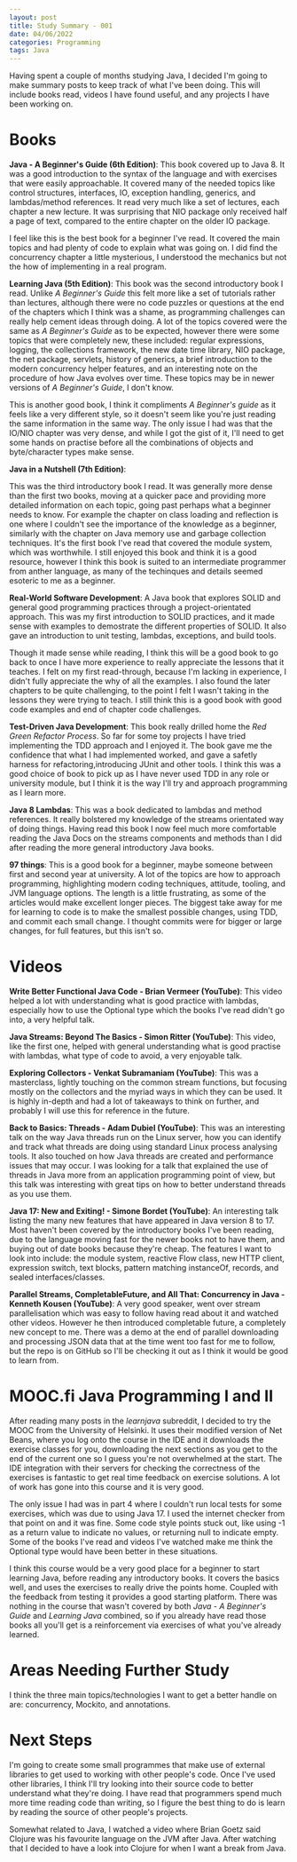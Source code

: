 ```yaml
---
layout: post
title: Study Summary - 001
date: 04/06/2022
categories: Programming
tags: Java
---
```


Having spent a couple of months studying Java, I decided I'm going to make summary posts to keep track of what I've been doing. This will include books read, videos I have found useful, and any projects I have been working on.

# Books

**Java - A Beginner's Guide (6th Edition)**: This book covered up to Java 8. It was a good introduction to the syntax of the language and with exercises that were easily approachable. It covered many of the needed topics like control structures, interfaces, IO, exception handling, generics, and lambdas/method references.  It read very much like a set of lectures, each chapter a new lecture. It was surprising that NIO package only received half a page of text, compared to the entire chapter on the older IO package.

I feel like this is the best book for a beginner I've read. It covered the main topics and had plenty of code to explain what was going on.  I did find the concurrency chapter a little mysterious, I understood the mechanics but not the how of implementing in a real program.

**Learning Java (5th Edition)**: This book was the second introductory book I read. Unlike *A Beginner's Guide* this felt more like a set of tutorials rather than lectures, although there were no code puzzles or questions at the end of the chapters which I think was a shame, as programming challenges can really help cement ideas through doing. A lot of the topics covered were the same as *A Beginner's Guide* as to be expected, however there were some topics that were completely new, these included: regular expressions, logging, the collections framework, the new date time library, NIO package, the net package, servlets, history of generics, a brief introduction to the modern concurrency helper features, and an interesting note on the procedure of how Java evolves over time.  These topics may be in newer versions of *A Beginner's Guide*, I don't know. 

This is another good book, I think it compliments *A Beginner's guide* as it feels like a very different style, so it doesn't seem like you're just reading the same information in the same way. The only issue I had was that the IO/NIO chapter was very dense, and while I got the gist of it, I'll need to get some hands on practise before all the combinations of objects and byte/character types make sense.
 
**Java in a Nutshell (7th Edition)**: 

This was the third introductory book I read. It was generally more dense than the first two books, moving at a quicker pace and providing more detailed information on each topic, going past perhaps what a beginner needs to know. For example the chapter on class loading and reflection is one where I couldn't see the importance of the knowledge as a beginner, similarly with the chapter on Java memory use and garbage collection techniques. It's the first book I've read that covered the module system, which was worthwhile. I still enjoyed this book and think it is a good resource, however I think this book is suited to an intermediate programmer from anther language, as many of the techinques and details seemed esoteric to me as a beginner. 

**Real-World Software Development**: A Java book that explores SOLID and general good programming practices through a project-orientated approach.  This was my first introduction to SOLID practices, and it made sense with examples to demostrate the different properties of SOLID. It also gave an introduction to unit testing, lambdas, exceptions, and build tools.

Though it made sense while reading, I think this will be a good book to go back to once I have more experience to really appreciate the lessons that it teaches. I felt on my first read-through, because I'm lacking in experience, I didn't fully appreciate the why of all the examples.  I also found the later chapters to be quite challenging, to the point I felt I wasn't taking in the lessons they were trying to teach. I still think this is a good book with good code examples and end of chapter code challenges.

**Test-Driven Java Development**: This book really drilled home the *Red Green Refactor Process*. So far for some toy projects I have tried implementing the TDD approach and I enjoyed it. The book gave me the confidence that what I had implemented worked, and gave a safetly harness for refactoring,introducing JUnit and other tools. I think this was a good choice of book to pick up as I have never used TDD in any role or university module, but I think it is the way I'll try and approach programming as I learn more.

**Java 8 Lambdas**: This was a book dedicated to lambdas and method references. It really bolstered my knowledge of the streams orientated way of doing things. Having read this book I now feel much more comfortable reading the Java Docs on the streams components and methods than I did after reading the more general introductory Java books.

**97 things**: This is a good book for a beginner, maybe someone between first and second year at university. A lot of the topics are how to approach programming, highlighting modern coding techniques, attitude, tooling, and JVM language options. The length is a little frustrating, as some of the articles would make excellent longer pieces. The biggest take away for me for learning to code is to make the smallest possible changes, using TDD, and commit each small change. I thought commits were for bigger or large changes, for full features, but this isn't so.

# Videos

**Write Better Functional Java Code - Brian Vermeer (YouTube)**: This video helped a lot with understanding what is good practice with lambdas, especially how to use the Optional type which the books I've read didn't go into, a very helpful talk.

**Java Streams: Beyond The Basics - Simon Ritter (YouTube)**: This video, like the first one, helped with general understanding what is good practise with lambdas, what type of code to avoid, a very enjoyable talk.

**Exploring Collectors - Venkat Subramaniam (YouTube)**: This was a masterclass, lightly touching on the common stream functions, but focusing mostly on the collectors and the myriad ways in which they can be used. It is highly in-depth and had a lot of takeaways to think on further, and probably I will use this for reference in the future.

**Back to Basics: Threads - Adam Dubiel (YouTube)**: This was an interesting talk on the way Java threads run on the Linux server, how you can identify and track what threads are doing using standard Linux process analysing tools. It also touched on how Java threads are created and performance issues that may occur. I was looking for a talk that explained the use of threads in Java more from an application programming point of view, but this talk was interesting with great tips on how to better understand threads as you use them.

**Java 17: New and Exiting! - Simone Bordet (YouTube)**: An interesting talk listing the many new features that have appeared in Java version 8 to 17. Most haven't been covered by the introductory books I've been reading, due to the language moving fast for the newer books not to have them, and buying out of date books because they're cheap. The features I want to look into include: the module system, reactive Flow class, new HTTP client, expression switch, text blocks, pattern matching instanceOf, records, and sealed interfaces/classes.

**Parallel Streams, CompletableFuture, and All That: Concurrency in Java - Kenneth Kousen (YouTube)**: A very good speaker, went over stream parallelisation which was easy to follow having read about it and watched other videos. However he then introduced completable future, a completely new concept to me. There was a demo at the end of parallel downloading and processing JSON data that at the time went too fast for me to follow, but the repo is on GitHub so I'll be checking it out as I think it would be good to learn from.

# MOOC.fi Java Programming I and II

After reading many posts in the *learnjava* subreddit, I decided to try the MOOC from the University of Helsinki. It uses their modified version of Net Beans, where you log onto the course in the IDE and it downloads the exercise classes for you, downloading the next sections as you get to the end of the current one so I guess you're not overwhelmed at the start. The IDE integration with their servers for checking the correctness of the exercises is fantastic to get real time feedback on exercise solutions. A lot of work has gone into this course and it is very good.

The only issue I had was in part 4 where I couldn't run local tests for some exercises, which was due to using Java 17. I used the internet checker from that point on and it was fine. Some code style points stuck out, like using -1 as a return value to indicate no values, or returning null to indicate empty. Some of the books I've read and videos I've watched make me think the Optional type would have been better in these situations.

I think this course would be a very good place for a beginner to start learning Java, before reading any introductory books. It covers the basics well, and uses the exercises to really drive the points home. Coupled with the feedback from testing it provides a good starting platform. There was nothing in the course that wasn't covered by both *Java - A Beginner's Guide* and *Learning Java* combined, so if you already have read those books all you'll get is a reinforcement via exercises of what you've already learned.

# Areas Needing Further Study

I think the three main topics/technologies I want to get a better handle on are: concurrency, Mockito, and annotations. 

# Next Steps

I'm going to create some small programmes that make use of external libraries to get used to working with other people's code. Once I've used other libraries, I think I'll try looking into their source code to better understand what they're doing. I have read that programmers spend much more time reading code than writing, so I figure the best thing to do is learn by reading the source of other people's projects.

Somewhat related to Java, I watched a video where Brian Goetz said Clojure was his favourite language on the JVM after Java. After watching that I decided to have a look into Clojure for when I want a break from Java.